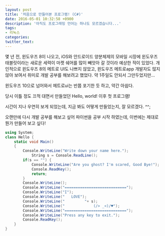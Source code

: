 ```yaml
---
layout: post
title: '처음으로 만들어본 프로그램! (C#)'
date: 2016-05-01 10:32:58 +0900
description: '아직도 프로그래밍 언어는 하나도 모르겠습니다...'
tags:
- 리눅스
categories:
twitter_text:
---
```


몇 년 전, 윈도우즈 8이 나오고, iOS와 안드로이드 양분체제의 모바일 시장에 윈도우즈 태블릿이라는 새로운 세력이 마켓 쉐어를 많이 빼앗아 갈 것이라 예상한 적이 있었다.
개인적으로 윈도우즈 8의 메트로 UI도 나쁘지 않았고, 윈도우즈 메트로app 개발자도 많지 않아 보여서 취미로 개발 공부를 해보려고 했었다.
약 1주일도 안되서 그만두었지만...

윈도우즈 10으로 넘어와서 메트로ui는 반쯤 포기한 듯 하고, 약간 아쉽다.

당시 이틀 정도 끄적 대면서 만들었던 Hello, world! 이후 첫 프로그램!

시간이 지나 우연히 보게 되었는데, 지금 봐도 어떻게 만들었는지, 잘 모르겠다. ^^;

오랜만에 다시 개발 공부를 해보고 싶어 파이썬을 공부 시작 하였는데, 이번에는 제대로 뭔가 만들어 보고 싶다!

```c#
using System;
class Hello {
    static void Main()
    {
        Console.WriteLine("Write down your name here.");
            String s = Console.ReadLine();
        if(s == "") {
            Console.WriteLine("Are you ghost? I'm scared, Good Bye!");
            Console.ReadKey();
            return;
        }
        Console.WriteLine();
        Console.WriteLine("============================");
        Console.WriteLine("I");
        Console.WriteLine("   LOVE");
        Console.WriteLine("         "+ s);
        Console.WriteLine("             (/> _<)/♥");
        Console.WriteLine("============================");
        Console.WriteLine("Press any key to exit.");
        Console.ReadKey();
    }       
}
```
